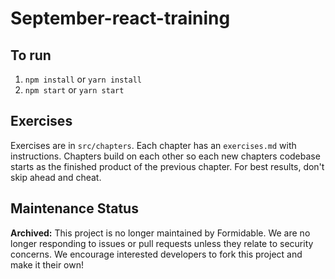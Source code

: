 # September-react-training

## To run

1. `npm install` or `yarn install`
2. `npm start` or `yarn start`


## Exercises

Exercises are in `src/chapters`. Each chapter has an `exercises.md` with instructions. Chapters build on each other so each new chapters codebase starts as the finished product of the previous chapter. For best results, don't skip ahead and cheat.



## Maintenance Status

**Archived:** This project is no longer maintained by Formidable. We are no longer responding to issues or pull requests unless they relate to security concerns. We encourage interested developers to fork this project and make it their own!
